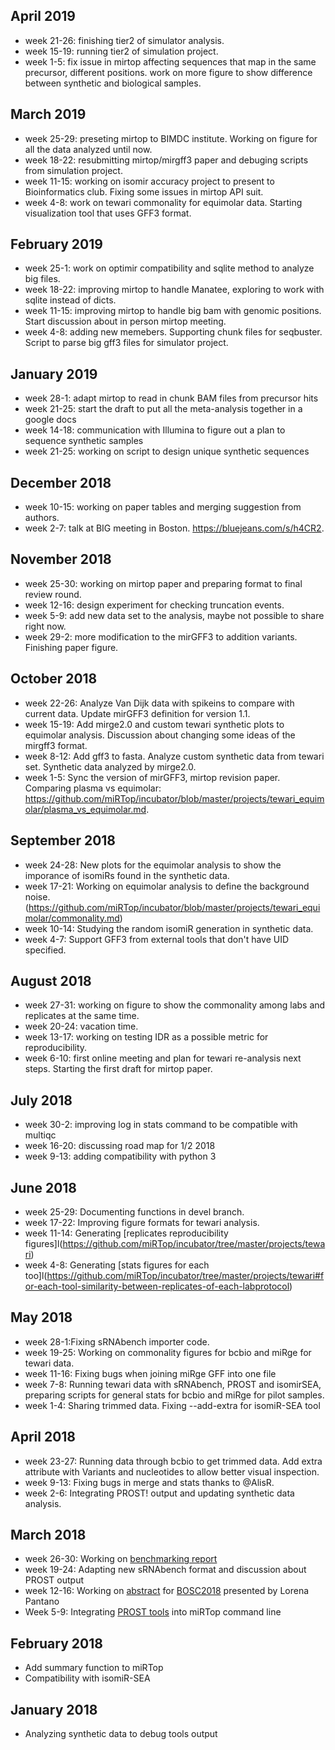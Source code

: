 ## April 2019

* week 21-26: finishing tier2 of simulator analysis.
* week 15-19: running tier2 of simulation project.
* week 1-5: fix issue in mirtop affecting sequences that map in the same precursor, different positions. work on more figure to show difference between synthetic and biological samples.

## March 2019

* week 25-29: preseting mirtop to BIMDC institute. Working on figure for all the data analyzed until now.
* week 18-22: resubmitting mirtop/mirgff3 paper and debuging scripts from simulation project.
* week 11-15: working on isomir accuracy project to present to Bioinformatics club. Fixing some issues in mirtop API suit.
* week 4-8: work on tewari commonality for equimolar data. Starting visualization tool that uses GFF3 format.

## February 2019

* week 25-1: work on optimir compatibility and sqlite method to analyze big files.
* week 18-22: improving mirtop to handle Manatee, exploring to work with sqlite instead of dicts.
* week 11-15: improving mirtop to handle big bam with genomic positions. Start discussion about in person mirtop meeting.
* week 4-8: adding new memebers. Supporting chunk files for seqbuster. Script to parse big gff3 files for simulator project.

## January 2019

* week 28-1: adapt mirtop to read in chunk BAM files from precursor hits
* week 21-25: start the draft to put all the meta-analysis together in a google docs
* week 14-18: communication with Illumina to figure out a plan to sequence synthetic samples
* week 21-25: working on script to design unique synthetic sequences

## December 2018

* week 10-15: working on paper tables and merging suggestion from authors.
* week 2-7: talk at BIG meeting in Boston. https://bluejeans.com/s/h4CR2.

## November 2018

* week 25-30: working on mirtop paper and preparing format to final review round. 
* week 12-16: design experiment for checking truncation events.
* week 5-9: add new data set to the analysis, maybe not possible to share right now.
* week 29-2: more modification to the mirGFF3 to addition variants. Finishing paper figure.

## October 2018

* week 22-26: Analyze Van Dijk data with spikeins to compare with current data. Update mirGFF3 definition for version 1.1.
* week 15-19: Add mirge2.0 and custom tewari synthetic plots to equimolar analysis. Discussion about changing some ideas of the mirgff3 format.
* week 8-12: Add gff3 to fasta. Analyze custom synthetic data from tewari set. Synthetic data analyzed by mirge2.0.
* week 1-5: Sync the version of mirGFF3, mirtop revision paper. Comparing plasma vs equimolar: https://github.com/miRTop/incubator/blob/master/projects/tewari_equimolar/plasma_vs_equimolar.md.

## September 2018

* week 24-28: New plots for the equimolar analysis to show the imporance of isomiRs found in the synthetic data.
* week 17-21: Working on equimolar analysis to define the background noise. (https://github.com/miRTop/incubator/blob/master/projects/tewari_equimolar/commonality.md)
* week 10-14: Studying the random isomiR generation in synthetic data.
* week 4-7: Support GFF3 from external tools that don't have UID specified.

## August 2018

* week 27-31: working on figure to show the commonality among labs and replicates at the same time.
* week 20-24: vacation time.
* week 13-17: working on testing IDR as a possible metric for reproducibility.
* week 6-10: first online meeting and plan for tewari re-analysis next steps. Starting the first draft for mirtop paper.

## July 2018

* week 30-2: improving log in stats command to be compatible with multiqc
* week 16-20: discussing road map for 1/2 2018
* week 9-13: adding compatibility with python 3

## June 2018

* week 25-29: Documenting functions in devel branch.
* week 17-22: Improving figure formats for tewari analysis.
* week 11-14: Generating [replicates reproducibility figures]l(https://github.com/miRTop/incubator/tree/master/projects/tewari)
* week 4-8: Generating [stats figures for each too]l(https://github.com/miRTop/incubator/tree/master/projects/tewari#for-each-tool-similarity-between-replicates-of-each-labprotocol)

## May 2018

* week 28-1:Fixing sRNAbench importer code.
* week 19-25: Working on commonality figures for bcbio and miRge for tewari data.
* week 11-16: Fixing bugs when joining miRge GFF into one file
* week 7-8: Running tewari data with sRNAbench, PROST and isomirSEA, preparing scripts for general stats for bcbio and miRge for pilot samples.
* week 1-4: Sharing trimmed data. Fixing --add-extra for isomiR-SEA tool

## April 2018

* week 23-27: Running data through bcbio to get trimmed data. Add extra attribute with Variants and nucleotides to allow better visual inspection.
* week 9-13: Fixing bugs in merge and stats thanks to @AlisR.
* week 2-6: Integrating PROST! output and updating synthetic data analysis.

## March 2018

* week 26-30: Working on [benchmarking report](https://github.com/miRTop/incubator/tree/master/synthetic)
* week 19-24: Adapting new sRNAbench format and discussion about PROST output
* week 12-16: Working on [abstract](https://github.com/miRTop/miRTOP.github.io/blob/master/docs/bosc2018_lpantano.pdf) for [BOSC2018](https://gccbosc2018.sched.com) presented by Lorena Pantano
* Week 5-9: Integrating [PROST tools](https://github.com/uoregon-postlethwait/prost) into miRTop command line

## February 2018

* Add summary function to miRTop
* Compatibility with isomiR-SEA

## January 2018

* Analyzing synthetic data to debug tools output
